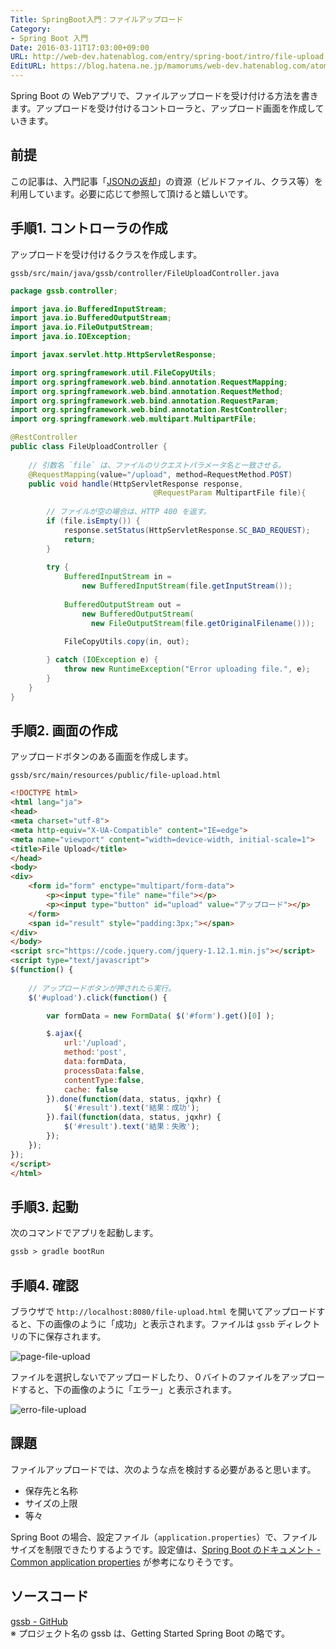 ```yaml
---
Title: SpringBoot入門：ファイルアップロード
Category:
- Spring Boot 入門
Date: 2016-03-11T17:03:00+09:00
URL: http://web-dev.hatenablog.com/entry/spring-boot/intro/file-upload
EditURL: https://blog.hatena.ne.jp/mamorums/web-dev.hatenablog.com/atom/entry/10328749687179111360
---
```


Spring Boot の Webアプリで、ファイルアップロードを受け付ける方法を書きます。アップロードを受け付けるコントローラと、アップロード画面を作成していきます。


## 前提
この記事は、入門記事「[JSONの返却](/entry/spring-boot/intro/response-json)」の資源（ビルドファイル、クラス等）を利用しています。必要に応じて参照して頂けると嬉しいです。


## 手順1. コントローラの作成
アップロードを受け付けるクラスを作成します。

`gssb/src/main/java/gssb/controller/FileUploadController.java`

```java
package gssb.controller;

import java.io.BufferedInputStream;
import java.io.BufferedOutputStream;
import java.io.FileOutputStream;
import java.io.IOException;

import javax.servlet.http.HttpServletResponse;

import org.springframework.util.FileCopyUtils;
import org.springframework.web.bind.annotation.RequestMapping;
import org.springframework.web.bind.annotation.RequestMethod;
import org.springframework.web.bind.annotation.RequestParam;
import org.springframework.web.bind.annotation.RestController;
import org.springframework.web.multipart.MultipartFile;

@RestController
public class FileUploadController {
    
    // 引数名 `file` は、ファイルのリクエストパラメータ名と一致させる。
    @RequestMapping(value="/upload", method=RequestMethod.POST)
    public void handle(HttpServletResponse response,
                                @RequestParam MultipartFile file){
        
        // ファイルが空の場合は、HTTP 400 を返す。
        if (file.isEmpty()) {
            response.setStatus(HttpServletResponse.SC_BAD_REQUEST);
            return;
        }
        
        try {
            BufferedInputStream in =
                new BufferedInputStream(file.getInputStream());
            
            BufferedOutputStream out =
                new BufferedOutputStream(
                  new FileOutputStream(file.getOriginalFilename()));
            
            FileCopyUtils.copy(in, out);

        } catch (IOException e) {
            throw new RuntimeException("Error uploading file.", e);
        }
    }
}
```


## 手順2. 画面の作成
アップロードボタンのある画面を作成します。

`gssb/src/main/resources/public/file-upload.html`

```html
<!DOCTYPE html>
<html lang="ja">
<head>
<meta charset="utf-8">
<meta http-equiv="X-UA-Compatible" content="IE=edge">
<meta name="viewport" content="width=device-width, initial-scale=1">
<title>File Upload</title>
</head>
<body>
<div>
    <form id="form" enctype="multipart/form-data">
        <p><input type="file" name="file"></p>
        <p><input type="button" id="upload" value="アップロード"></p>
    </form>
    <span id="result" style="padding:3px;"></span>
</div>
</body>
<script src="https://code.jquery.com/jquery-1.12.1.min.js"></script>
<script type="text/javascript">
$(function() {
    
    // アップロードボタンが押されたら実行。
    $('#upload').click(function() {

        var formData = new FormData( $('#form').get()[0] );

        $.ajax({
            url:'/upload',
            method:'post',
            data:formData,
            processData:false,
            contentType:false,
            cache: false
        }).done(function(data, status, jqxhr) {
            $('#result').text('結果：成功');
        }).fail(function(data, status, jqxhr) {
            $('#result').text('結果：失敗');
        }); 
    });
});
</script>
</html>
```


## 手順3. 起動
次のコマンドでアプリを起動します。

```txt
gssb > gradle bootRun
```


## 手順4. 確認
ブラウザで `http://localhost:8080/file-upload.html` を開いてアップロードすると、下の画像のように「成功」と表示されます。ファイルは `gssb` ディレクトリの下に保存されます。

![page-file-upload](http://cdn-ak.f.st-hatena.com/images/fotolife/m/mamorums/20160814/20160814222022.png)

ファイルを選択しないでアップロードしたり、０バイトのファイルをアップロードすると、下の画像のように「エラー」と表示されます。

![erro-file-upload](http://cdn-ak.f.st-hatena.com/images/fotolife/m/mamorums/20160814/20160814222023.png)


## 課題
ファイルアップロードでは、次のような点を検討する必要があると思います。

- 保存先と名称
- サイズの上限
- 等々

Spring Boot の場合、設定ファイル（`application.properties`）で、ファイルサイズを制限できたりするようです。設定値は、[Spring Boot のドキュメント - Common application properties](http://docs.spring.io/spring-boot/docs/current/reference/htmlsingle/#common-application-properties) が参考になりそうです。


## ソースコード
[gssb - GitHub](https://github.com/mamorum/blog/tree/master/code/gssb)  
※ プロジェクト名の gssb は、Getting Started Spring Boot の略です。
